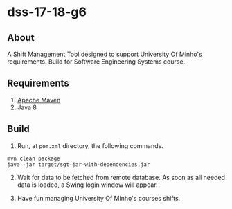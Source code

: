 # dss-17-18-g6

## About
A Shift Management Tool designed to support University Of Minho's requirements. Build for Software Engineering Systems course.

## Requirements
1. [Apache Maven](https://maven.apache.org)
2. Java 8

## Build
1. Run, at `pom.xml` directory, the following commands.
```
mvn clean package
java -jar target/sgt-jar-with-dependencies.jar
```

2. Wait for data to be fetched from remote database.
As soon as all needed data is loaded, a Swing login window will appear.

3. Have fun managing University Of Minho's courses shifts.
